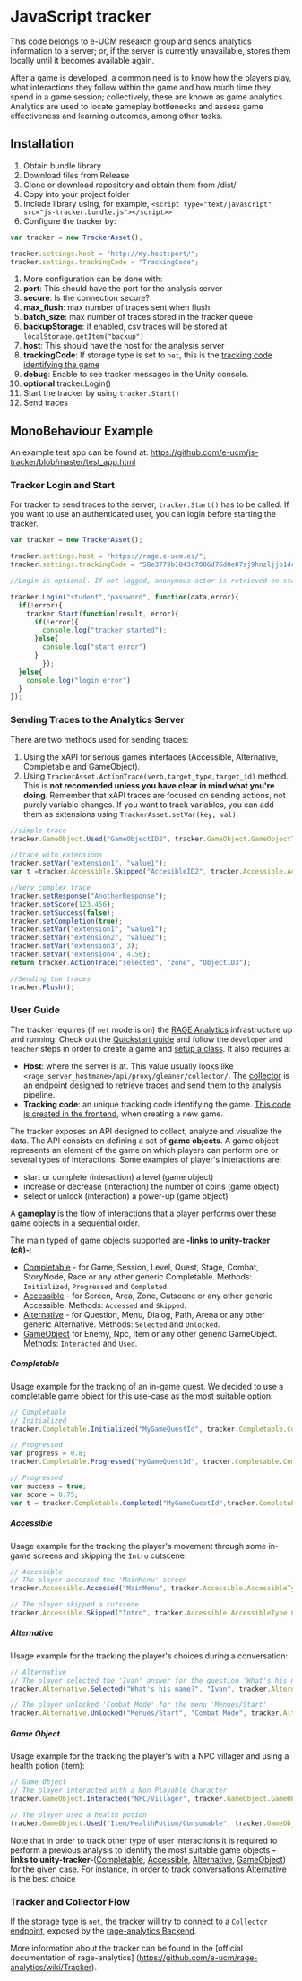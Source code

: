 # JavaScript tracker

This code belongs to e-UCM research group and sends analytics information to a server; or, if the server is currently unavailable, stores them locally until it becomes available again.

After a game is developed, a common need is to know how the players play, what interactions they follow within the game and how much time they spend in a game session; collectively, these are known as game analytics. Analytics are used to locate gameplay bottlenecks and assess  game effectiveness and learning outcomes, among other tasks.

## Installation
1. Obtain bundle library
  1. Download files from Release
  2. Clone or download repository and obtain them from /dist/
1. Copy into your project folder
1. Include library using, for example, `<script type="text/javascript" src="js-tracker.bundle.js"></script>>`
1. Configure the tracker by:
```js
var tracker = new TrackerAsset();

tracker.settings.host = "http://my.host:port/";
tracker.settings.trackingCode = "TrackingCode";
```
1. More configuration can be done with:
  1. **port**: This should have the port for the analysis server
  1. **secure**: Is the connection secure?
  1. **max_flush**: max number of traces sent when flush
  1. **batch_size**: max number of traces stored in the tracker queue
  1. **backupStorage**: if enabled, csv traces will be stored at `localStorage.getItem("backup")`
  1. **host**: This should have the host for the analysis server
  1. **trackingCode**: If storage type is set to `net`, this is the [tracking code identifying the game](https://github.com/e-ucm/rage-analytics/wiki/Tracking-code)
  1. **debug**: Enable to see tracker messages in the Unity console.
1. **optional** tracker.Login()
1. Start the tracker by using `tracker.Start()`
1. Send traces

## MonoBehaviour Example

An example test app can be found at: https://github.com/e-ucm/js-tracker/blob/master/test_app.html

### Tracker Login and Start

For tracker to send traces to the server, `tracker.Start()` has to be called. If you want to use an authenticated user, you can login before starting the tracker.

```js
var tracker = new TrackerAsset();

tracker.settings.host = "https://rage.e-ucm.es/";
tracker.settings.trackingCode = "58e3779b1043c7006d76d0e07sj9hnzljjo1dcxr";

//Login is optional. If not logged, anonymous actor is retrieved on start

tracker.Login("student","password", function(data,error){
  if(!error){
    tracker.Start(function(result, error){
      if(!error){
        console.log("tracker started");
      }else{
        console.log("start error")
      }
		});
  }else{
    console.log("login error")
  }
});
```
### Sending Traces to the Analytics Server

There are two methods used for sending traces:
1. Using the xAPI for serious games interfaces (Accessible, Alternative, Completable and GameObject).
1. Using `TrackerAsset.ActionTrace(verb,target_type,target_id)` method. This is **not recomended unless you have clear in mind what you're doing**. Remember that xAPI traces are focused on sending actions, not purely variable changes. If you want to track variables, you can add them as extensions using `TrackerAsset.setVar(key, val)`.

```js
//simple trace
tracker.GameObject.Used("GameObjectID2", tracker.GameObject.GameObjectType.Item);

//trace with extensions
tracker.setVar("extension1", "value1");
var t =tracker.Accessible.Skipped("AccesibleID2", tracker.Accessible.AccessibleType.Screen);

//Very complex trace
tracker.setResponse("AnotherResponse");
tracker.setScore(123.456);
tracker.setSuccess(false);
tracker.setCompletion(true);
tracker.setVar("extension1", "value1");
tracker.setVar("extension2", "value2");
tracker.setVar("extension3", 3);
tracker.setVar("extension4", 4.56);
return tracker.ActionTrace("selected", "zone", "ObjectID3");

//Sending the traces
tracker.Flush();
```

### User Guide

The tracker requires (if `net` mode is on) the [RAGE Analytics](https://github.com/e-ucm/rage-analytics) infrastructure up and running. Check out the [Quickstart guide](https://github.com/e-ucm/rage-analytics/wiki/Quickstart) and follow the `developer` and `teacher` steps in order to create a game and [setup a class](https://github.com/e-ucm/rage-analytics/wiki/Set-up-a-class). It also requires a:

* **Host**: where the server is at. This value usually looks like `<rage_server_hostmane>/api/proxy/gleaner/collector/`. The [collector](https://github.com/e-ucm/rage-analytics/wiki/Back-end-collector) is an endpoint designed to retrieve traces and send them to the analysis pipeline.
* **Tracking code**: an unique tracking code identifying the game. [This code is created in the frontend](https://github.com/e-ucm/rage-analytics/wiki/Tracking-code), when creating a new game.


The tracker exposes an API designed to collect, analyze and visualize the data. The  API consists on defining a set of **game objects**. A game object represents an element of the game on which players can perform one or several types of interactions. Some examples of player's interactions are:

* start or complete (interaction) a level (game object)
* increase or decrease (interaction) the number of coins (game object)
* select or unlock (interaction) a power-up (game object)

A **gameplay** is the flow of interactions that a player performs over these game objects in a sequential order.

The main typed of game objects supported are **-links to unity-tracker (c#)-**:

* [Completable](https://github.com/e-ucm/unity-tracker/blob/master/Tracker/Format/CompletableTracker.cs) - for Game, Session, Level, Quest, Stage, Combat, StoryNode, Race or any other generic Completable. Methods: `Initialized`, `Progressed` and `Completed`.
* [Accessible](https://github.com/e-ucm/unity-tracker/blob/master/Tracker/Format/AccessibleTracker.cs) - for Screen, Area, Zone, Cutscene or any other generic Accessible. Methods: `Accessed` and `Skipped`.
* [Alternative](https://github.com/e-ucm/unity-tracker/blob/master/Tracker/Format/AlternativeTracker.cs) - for Question, Menu, Dialog, Path, Arena or any other generic Alternative. Methods: `Selected` and `Unlocked`.
* [GameObject](https://github.com/e-ucm/unity-tracker/blob/master/Tracker/Format/GameObjectTracker.cs) for Enemy, Npc, Item or any other generic GameObject. Methods: `Interacted` and `Used`.

##### Completable

Usage example for the tracking of an in-game quest. We decided to use a completable game object for this use-case as the most suitable option:

```js
// Completable
// Initialized
tracker.Completable.Initialized("MyGameQuestId", tracker.Completable.CompletableType.Quest);

// Progressed
var progress = 0.8;
tracker.Completable.Progressed("MyGameQuestId", tracker.Completable.CompletableType.Quest, progress);

// Progressed
var success = true;
var score = 0.75;
var t = tracker.Completable.Completed("MyGameQuestId",tracker.Completable.CompletableType.Quest, success,score);
```

##### Accessible

Usage example for the tracking the player's movement through some in-game screens and skipping the `Intro` cutscene:

```js
// Accessible
// The player accessed the 'MainMenu' screen
tracker.Accessible.Accessed("MainMenu", tracker.Accessible.AccessibleType.Screen);

// The player skipped a cutscene
tracker.Accessible.Skipped("Intro", tracker.Accessible.AccessibleType.Cutscene);
```

##### Alternative

Usage example for the tracking the player's choices during a conversation:

```js
// Alternative
// The player selected the 'Ivan' answer for the question 'What's his name?'
tracker.Alternative.Selected("What's his name?", "Ivan", tracker.Alternative.AlternativeType.Question);

// The player unlocked 'Combat Mode' for the menu 'Menues/Start'
tracker.Alternative.Unlocked("Menues/Start", "Combat Mode", tracker.Alternative.AlternativeType.Menu);
```

##### Game Object

Usage example for the tracking the player's with a NPC villager and using a health potion (item):

```js
// Game Object
// The player interacted with a Non Playable Character
tracker.GameObject.Interacted("NPC/Villager", tracker.GameObject.GameObjectType.Npc);

// The player used a health potion
tracker.GameObject.Used("Item/HealthPotion/Consumable", tracker.GameObject.GameObjectType.Item);
```

Note that in order to track other type of user interactions it is required to perform a previous analysis to identify the most suitable game objects **-links to unity-tracker-**([Completable](https://github.com/e-ucm/unity-tracker/blob/master/Assets/Format/CompletableTracker.cs), [Accessible](https://github.com/e-ucm/unity-tracker/blob/master/Assets/Format/AccessibleTracker.cs), [Alternative](https://github.com/e-ucm/unity-tracker/blob/master/Assets/Format/AlternativeTracker.cs), [GameObject](https://github.com/e-ucm/unity-tracker/blob/master/Assets/Format/GameObjectTracker.cs)) for the given case. For instance, in order to track conversations [Alternative](https://github.com/e-ucm/unity-tracker/blob/master/Assets/Format/AlternativeTracker.cs) is the best choice

### Tracker and Collector Flow
If the storage type is `net`, the tracker will try to connect to a `Collector` [endpoint](https://github.com/e-ucm/rage-analytics/wiki/Back-end-collector), exposed by the [rage-analytics Backend](https://github.com/e-ucm/rage-analytics-backend). 

More information about the tracker can be found in the [official documentation of rage-analytics] (https://github.com/e-ucm/rage-analytics/wiki/Tracker).
